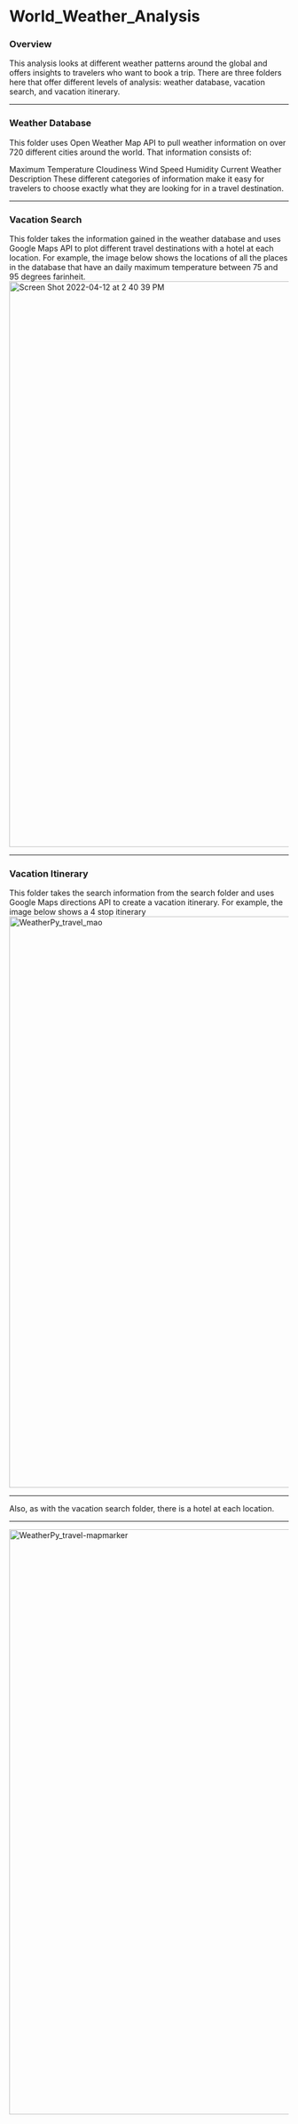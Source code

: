 # World_Weather_Analysis
### Overview
This analysis looks at different weather patterns around the global and offers insights to travelers who want to book a trip. There are three folders here that offer different levels of analysis: weather database, vacation search, and vacation itinerary.

---
### Weather Database
This folder uses Open Weather Map API to pull weather information on over 720 different cities around the world. That information consists of:

Maximum Temperature
Cloudiness
Wind Speed
Humidity
Current Weather Description
These different categories of information make it easy for travelers to choose exactly what they are looking for in a travel destination.

---
### Vacation Search
This folder takes the information gained in the weather database and uses Google Maps API to plot different travel destinations with a hotel at each location. For example, the image below shows the locations of all the places in the database that have an daily maximum temperature between 75 and 95 degrees farinheit.
<img width="1018" alt="Screen Shot 2022-04-12 at 2 40 39 PM" src="https://user-images.githubusercontent.com/98849217/163663608-6e194fbd-ed9e-4133-bd5e-514771112aae.png">

---
### Vacation Itinerary
This folder takes the search information from the search folder and uses Google Maps directions API to create a vacation itinerary. For example, the image below shows a 4 stop itinerary
<img width="1028" alt="WeatherPy_travel_mao" src="https://user-images.githubusercontent.com/98849217/163663694-07e70f1a-d571-4bd7-b07b-8376b1c8f7cd.png">


---
Also, as with the vacation search folder, there is a hotel at each location.

---
<img width="1053" alt="WeatherPy_travel-mapmarker" src="https://user-images.githubusercontent.com/98849217/163663686-2e5ce10a-b87e-4efc-b196-b0d3913fca3f.png">
